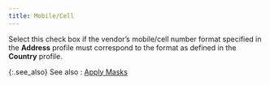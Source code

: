 ```yaml
---
title: Mobile/Cell
---
```



Select this check box if the vendor’s mobile/cell number format specified  in the **Address** profile must correspond  to the format as defined in the **Country**  profile.


{:.see_also}
See also
: [Apply  Masks](JavaScript:RelatedTopics1.Click())

